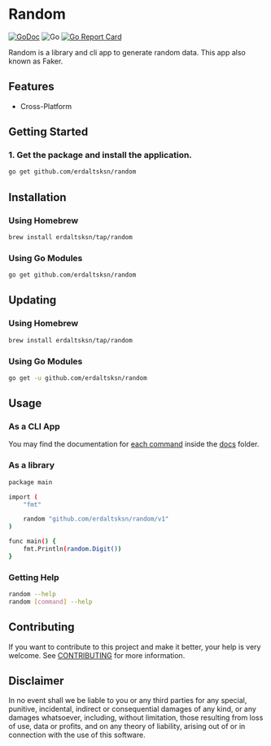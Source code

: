 # Random

[![GoDoc](https://godoc.org/github.com/erdaltsksn/random?status.svg)](https://godoc.org/github.com/erdaltsksn/random)
![Go](https://github.com/erdaltsksn/random/workflows/Go/badge.svg)
[![Go Report Card](https://goreportcard.com/badge/github.com/erdaltsksn/random)](https://goreportcard.com/report/github.com/erdaltsksn/random)

Random is a library and cli app to generate random data. This app also known as
Faker.

## Features

- Cross-Platform

## Getting Started

### 1. Get the package and install the application.

```sh
go get github.com/erdaltsksn/random
```

## Installation

### Using Homebrew

```sh
brew install erdaltsksn/tap/random
```

### Using Go Modules

```sh
go get github.com/erdaltsksn/random
```

## Updating

### Using Homebrew

```sh
brew install erdaltsksn/tap/random
```

### Using Go Modules

```sh
go get -u github.com/erdaltsksn/random
```

## Usage

### As a CLI App

You may find the documentation for [each command](docs/random.md) inside the
[docs](docs) folder.

### As a library

```sh
package main

import (
	"fmt"

	random "github.com/erdaltsksn/random/v1"
)

func main() {
    fmt.Println(random.Digit())
}
```

### Getting Help

```sh
random --help
random [command] --help
```

## Contributing

If you want to contribute to this project and make it better, your help is very
welcome. See [CONTRIBUTING](docs/CONTRIBUTING.md) for more information.

## Disclaimer

In no event shall we be liable to you or any third parties for any special,
punitive, incidental, indirect or consequential damages of any kind, or any
damages whatsoever, including, without limitation, those resulting from loss of
use, data or profits, and on any theory of liability, arising out of or in
connection with the use of this software.
